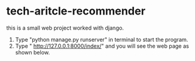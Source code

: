 # tech-aritcle-recommender
this is a small web project worked with django.
1. Type "python manage.py runserver" in terminal to start the program.
2. Type " http://127.0.0.1:8000/index/" and you will see the web page as shown below.

